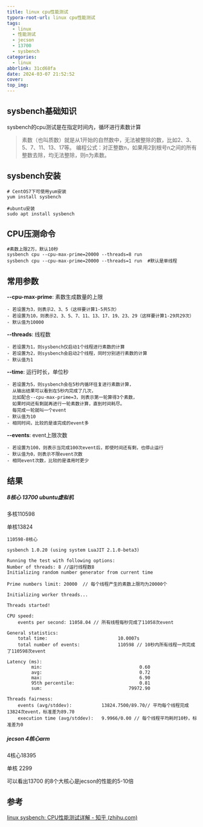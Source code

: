 ```yaml
---
title: linux cpu性能测试
typora-root-url: linux cpu性能测试
tags:
  - linux
  - 性能测试
  - jecson
  - 13700
  - sysbench 
categories:
  - linux
abbrlink: 31cd68fa
date: 2024-03-07 21:52:52
cover:
top_img:
---
```


## sysbench基础知识

sysbench的cpu测试是在指定时间内，循环进行素数计算

> 素数（也叫质数）就是从1开始的自然数中，无法被整除的数，比如2、3、5、7、11、13、17等。
> 编程公式：对正整数n，如果用2到根号n之间的所有整数去除，均无法整除，则n为素数。

## sysbench安装

```
# CentOS7下可使用yum安装
yum install sysbench

#ubuntu安装
sudo apt install sysbench
```

## CPU压测命令

```
#素数上限2万，默认10秒
sysbench cpu --cpu-max-prime=20000 --threads=8 run
sysbench cpu --cpu-max-prime=20000 --threads=1 run  #默认是单线程
```

## 常用参数

**--cpu-max-prime**: 素数生成数量的上限

```text
- 若设置为3，则表示2、3、5（这样要计算1-5共5次）
- 若设置为10，则表示2、3、5、7、11、13、17、19、23、29（这样要计算1-29共29次）
- 默认值为10000
```

**--threads**: 线程数

```text
- 若设置为1，则sysbench仅启动1个线程进行素数的计算
- 若设置为2，则sysbench会启动2个线程，同时分别进行素数的计算
- 默认值为1
```

**--time**: 运行时长，单位秒

```text
- 若设置为5，则sysbench会在5秒内循环往复进行素数计算，
  从输出结果可以看到在5秒内完成了几次，
  比如配合--cpu-max-prime=3，则表示第一轮算得3个素数，
  如果时间还有剩就再进行一轮素数计算，直到时间耗尽。
  每完成一轮就叫一个event
- 默认值为10
- 相同时间，比较的是谁完成的event多
```

**--events**: event上限次数

```text
- 若设置为100，则表示当完成100次event后，即使时间还有剩，也停止运行
- 默认值为0，则表示不限event次数
- 相同event次数，比较的是谁用时更少
```

## 结果

##### 8核心 13700  ubuntu虚拟机

多核110598

单核13824

```
110598-8核心

sysbench 1.0.20 (using system LuaJIT 2.1.0-beta3)

Running the test with following options:
Number of threads: 8 //运行线程数8
Initializing random number generator from current time

Prime numbers limit: 20000  // 每个线程产生的素数上限均为20000个

Initializing worker threads...

Threads started!

CPU speed:
    events per second: 11058.04 // 所有线程每秒完成了11058次event

General statistics:
    total time:                          10.0007s
    total number of events:              110598 // 10秒内所有线程一共完成了110598次event

Latency (ms):
         min:                                    0.60
         avg:                                    0.72
         max:                                    6.90
         95th percentile:                        0.81
         sum:                                79972.90

Threads fairness:
    events (avg/stddev):           13824.7500/89.70// 平均每个线程完成13824次event，标准差为89.70
    execution time (avg/stddev):   9.9966/0.00 // 每个线程平均耗时10秒，标准差为0
```

##### jecson 4核心arm

4核心18395

单核 2299

可以看出13700 的8个大核心是jecson的性能的5-10倍

## 参考

[linux sysbench: CPU性能测试详解 - 知乎 (zhihu.com)](https://zhuanlan.zhihu.com/p/56889337)